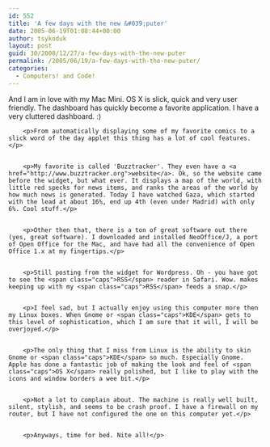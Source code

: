 ```yaml
---
id: 552
title: 'A few days with the new &#039;puter'
date: 2005-06-19T01:08:44+00:00
author: tsykoduk
layout: post
guid: 30/2008/12/27/a-few-days-with-the-new-puter
permalink: /2005/06/19/a-few-days-with-the-new-puter/
categories:
  - Computers! and Code!
---
```

<p>And I am in love with my Mac Mini. <span class="caps">OS X</span> is slick, quick and very user friendly. The dashboard has quickly become a favorite application. I have a very cluttered dashboard. :)</p>


		<p>From automatically displaying some of my favorite comics to a slick word of the day applet this thing has a lot of cool features.</p>


		<p>My favorite is called 'Buzztracker'. They even have a <a href="http://www.buzztracker.org">website</a>. Ok, so the website came before the widget, but what ever. It displays a map of the world, with little red specks for news items, and ranks the areas of the world by how much news is generated. Today I have watched Gaza, which started with the lead at about 16%, end up 4th (even under Madrid) with only 6%. Cool stuff.</p>


		<p>Other then that, there is a ton of great software out there (yes, great software). I downloaded and installed NeoOffice/J, a port of Open Office for the Mac, and have had all the convenience of Open Office 1.x at my fingertips.</p>


		<p>Still posting from the widget for Wordpress. Oh - you have got to see the <span class="caps">RSS</span> reader in Safari. Wow. makes keeping up with my <span class="caps">RSS</span> feeds a snap.</p>


		<p>I feel sad, but I actually enjoy using this computer more then my Linux boxes. When Gnome or <span class="caps">KDE</span> gets to this level of sophistication, which I am sure that it will, I will be overjoyed.</p>


		<p>The only thing that I miss from Linux is the ability to skin Gnome or <span class="caps">KDE</span> so much. Especially Gnome. Apple has done a fantastic job of making the look and feel of <span class="caps">OS X</span> really polished, but I like to play with the icons and window borders a wee bit.</p>


		<p>Not a lot to complain about. The machine is really well built, silent, stylish, and seems to be crash proof. I have a firewall on my router, but I have not configured the one on this computer yet.</p>


		<p>Anyways, time for bed. Nite all!</p>